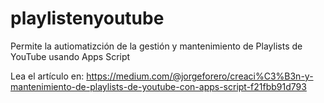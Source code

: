 # playlistenyoutube
Permite la autiomatizción de la gestión y mantenimiento de Playlists de YouTube usando Apps Script

Lea el artículo en:
https://medium.com/@jorgeforero/creaci%C3%B3n-y-mantenimiento-de-playlists-de-youtube-con-apps-script-f21fbb91d793
